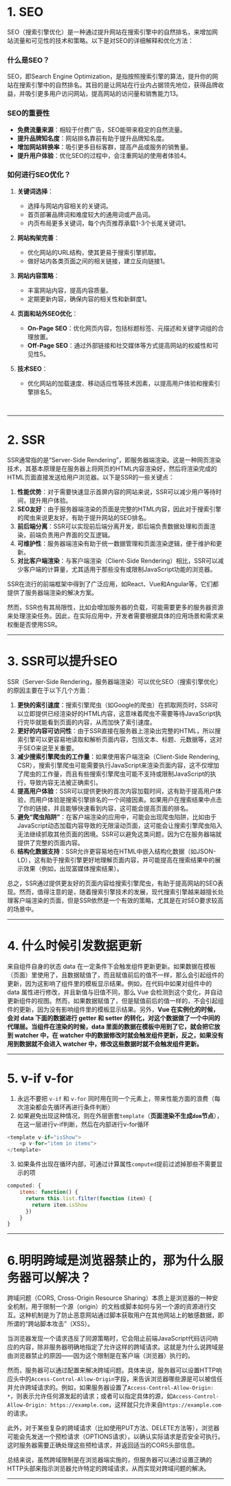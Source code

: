 # 1.  SEO

SEO（搜索引擎优化）是一种通过提升网站在搜索引擎中的自然排名，来增加网站流量和可见性的技术和策略。以下是对SEO的详细解释和优化方法：

### 什么是SEO？

SEO，即Search Engine Optimization，是指按照搜索引擎的算法，提升你的网站在搜索引擎中的自然排名。其目的是让网站在行业内占据领先地位，获得品牌收益，并吸引更多用户访问网站，提高网站的访问量和销售能力13。

### SEO的重要性

- **免费流量来源**：相较于付费广告，SEO能带来稳定的自然流量。
- **提升品牌知名度**：网站排名靠前有助于提升品牌知名度。
- **增加网站转换率**：吸引更多目标客群，提高产品或服务的销售量。
- **提升用户体验**：优化SEO的过程中，会注重网站的使用者体验4。

### 如何进行SEO优化？

1. **关键词选择**：

   - 选择与网站内容相关的关键词。
   - 首页部署品牌词和难度较大的通用词或产品词。
   - 内页布局更多关键词，每个内页推荐承载1-3个长尾关键词1。

2. **网站构架完善**：

   - 优化网站的URL结构，使其更易于搜索引擎抓取。
   - 做好站内各类页面之间的相关链接，建立反向链接1。

3. **网站内容策略**：

   - 丰富网站内容，提高内容质量。
   - 定期更新内容，确保内容的相关性和新鲜度1。

4. **页面和站外SEO优化**：

   - **On-Page SEO**：优化网页内容，包括标题标签、元描述和关键字词组的合理放置。
   - **Off-Page SEO**：通过外部链接和社交媒体等方式提高网站的权威性和可见性5。

5. **技术SEO**：

   - 优化网站的加载速度、移动适应性等技术因素，以提高用户体验和搜索引擎排名5。

     ​	

---

# 2. SSR

SSR通常指的是“Server-Side Rendering”，即服务器端渲染。这是一种网页渲染技术，其基本原理是在服务器上将网页的HTML内容渲染好，然后将渲染完成的HTML页面直接发送给用户浏览器。以下是SSR的一些关键点：

1. **性能优势**：对于需要快速显示首屏内容的网站来说，SSR可以减少用户等待时间，提升用户体验。
2. **SEO友好**：由于服务器端渲染的页面是完整的HTML内容，因此对于搜索引擎的爬虫来说更友好，有助于提升网站的SEO排名。
3. **前后端分离**：SSR可以实现前后端分离开发，即后端负责数据处理和页面渲染，前端负责用户界面的交互逻辑。
4. **可维护性**：服务器端渲染有助于统一数据管理和页面渲染逻辑，便于维护和更新。
5. **对比客户端渲染**：与客户端渲染（Client-Side Rendering）相比，SSR可以减少客户端的计算量，尤其适用于那些没有或限制JavaScript功能的浏览器。

SSR在流行的前端框架中得到了广泛应用，如React、Vue和Angular等，它们都提供了服务器端渲染的解决方案。

然而，SSR也有其局限性，比如会增加服务器的负载，可能需要更多的服务器资源来处理渲染任务。因此，在实际应用中，开发者需要根据具体的应用场景和需求来权衡是否使用SSR。

---

# 3. SSR可以提升SEO

SSR（Server-Side Rendering，服务器端渲染）可以优化SEO（搜索引擎优化）的原因主要在于以下几个方面：

1. **更快的索引速度**：搜索引擎爬虫（如Google的爬虫）在抓取网页时，SSR可以立即提供已经渲染好的HTML内容，这意味着爬虫不需要等待JavaScript执行完毕就能看到页面的内容，从而加快了索引速度。
2. **更好的内容可访问性**：由于SSR直接在服务器上渲染出完整的HTML，所以搜索引擎可以更容易地读取和解析页面内容，包括文本、标题、元数据等，这对于SEO来说至关重要。
3. **减少搜索引擎爬虫的工作量**：如果使用客户端渲染（Client-Side Rendering, CSR），搜索引擎爬虫可能需要执行JavaScript来渲染页面内容，这不仅增加了爬虫的工作量，而且有些搜索引擎爬虫可能不支持或限制JavaScript的执行，导致内容无法被正确索引。
4. **提高用户体验**：SSR可以提供更快的首次内容加载时间，这有助于提高用户体验，而用户体验是搜索引擎排名的一个间接因素。如果用户在搜索结果中点击了你的链接，并且能够快速看到内容，这可能会提高页面的排名。
5. **避免“爬虫陷阱”**：在客户端渲染的应用中，可能会出现爬虫陷阱，比如由于JavaScript动态加载内容导致的无限滚动页面，这可能会让搜索引擎爬虫陷入无法继续抓取其他页面的困境。SSR可以避免这类问题，因为它在服务器端就提供了完整的页面内容。
6. **结构化数据支持**：SSR允许更容易地在HTML中嵌入结构化数据（如JSON-LD），这有助于搜索引擎更好地理解页面内容，并可能提高在搜索结果中的展示效果（例如，出现富媒体搜索结果）。

总之，SSR通过提供更友好的页面内容给搜索引擎爬虫，有助于提高网站的SEO表现。然而，值得注意的是，随着搜索引擎技术的发展，现代搜索引擎越来越擅长处理客户端渲染的页面，但是SSR依然是一个有效的策略，尤其是在对SEO要求较高的场景中。

---

# 4. 什么时候引发数据更新

来自组件自身的状态 data 在一定条件下会触发组件更新更新。如果数据在模板（页面）里使用了，且数据赋值了，而且赋值前后的值不一样，那么会引起组件的更新，因为这影响了组件里的模板显示结果。例如，在代码中如果对组件中的 data 属性进行修改，并且新值与旧值不同，那么 Vue 会检测到这个变化，并自动更新组件的视图。然而，如果数据赋值了，但是赋值前后的值一样的，不会引起组件的更新，因为没有影响组件里的模板显示结果。另外，**Vue 在实例化的时候，会对 data 下面的数据进行 getter 和 setter 的转化，对这个数据做了一个中间的代理层。当组件在渲染的时候，data 里面的数据在模板中用到了它，就会把它放到 watcher 中，在 watcher 中的数据修改时就会触发组件更新，反之，如果没有用到数据就不会进入 watcher 中，修改这些数据时就不会触发组件更新。**

---

# 5. v-if v-for

1. 永远不要把 `v-if` 和 `v-for` 同时用在同一个元素上，带来性能方面的浪费（每次渲染都会先循环再进行条件判断）
2. 如果避免出现这种情况，则在外层嵌套`template`（**页面渲染不生成`dom`节点**），在这一层进行v-if判断，然后在内部进行v-for循环

```js
<template v-if="isShow">
    <p v-for="item in items">
</template>
```

3. 如果条件出现在循环内部，可通过计算属性`computed`提前过滤掉那些不需要显示的项

```js
computed: {
    items: function() {
      return this.list.filter(function (item) {
        return item.isShow
      })
    }
}
```

---

# 6.明明跨域是浏览器禁止的，那为什么服务器可以解决？

跨域问题（CORS, Cross-Origin Resource Sharing）本质上是浏览器的一种安全机制，用于限制一个源（origin）的文档或脚本如何与另一个源的资源进行交互。这种机制是为了防止恶意网站通过脚本获取用户在其他网站上的敏感数据，即所谓的“跨站脚本攻击”（XSS）。

当浏览器发现一个请求违反了同源策略时，它会阻止前端JavaScript代码访问响应的内容，除非服务器明确地指定了允许这样的跨域请求。这就是为什么说跨域是由浏览器禁止的原因——因为这个限制是在客户端（浏览器）执行的。

然而，服务器可以通过配置来解决跨域问题。具体来说，服务器可以设置HTTP响应头中的`Access-Control-Allow-Origin`字段，来告诉浏览器哪些源是可以被信任并允许跨域请求的。例如，如果服务器设置了`Access-Control-Allow-Origin: *`，则表示允许任何源发起的请求；或者可以指定具体的源，如`Access-Control-Allow-Origin: https://example.com`，这样就只允许来自`https://example.com`的请求。

此外，对于某些复杂的跨域请求（比如使用PUT方法、DELETE方法等），浏览器可能会先发送一个预检请求（OPTIONS请求），以确认实际请求是否安全可执行。这时服务器需要正确处理这些预检请求，并返回适当的CORS头部信息。

总结来说，虽然跨域限制是在浏览器端实施的，但服务器可以通过设置正确的HTTP头部来指示浏览器允许特定的跨域请求，从而实现对跨域问题的解决。

---

